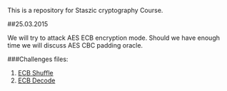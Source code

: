 This is a repository for Staszic cryptography Course.

##25.03.2015

We will try to attack AES ECB encryption mode.
Should we have enough time we will discuss AES CBC padding oracle.

###Challenges files:
 1. [ECB Shuffle](25.03.2015/ecb_shuffle.py)
 2. [ECB Decode](25.03.2015/ecb_decode.py)


